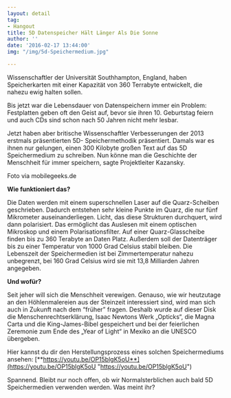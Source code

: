 ```yaml
---
layout: detail
tag:
- Hangout
title: 5D Datenspeicher Hält Länger Als Die Sonne
author: ''
date: '2016-02-17 13:44:00'
img: "/img/5d-Speichermedium.jpg"

---
```

Wissenschaftler der Universität Southhampton, England, haben Speicherkarten mit einer Kapazität von 360 Terrabyte entwickelt, die nahezu ewig halten sollen.

Bis jetzt war die Lebensdauer von Datenspeichern immer ein Problem: Festplatten geben oft den Geist auf, bevor sie ihren 10. Geburtstag feiern und auch CDs sind schon nach 50 Jahren nicht mehr lesbar.

Jetzt haben aber britische Wissenschaftler Verbesserungen der 2013 erstmals präsentierten 5D- Speichermethodik präsentiert. Damals war es ihnen nur gelungen, einen 300 Kilobyte großen Text auf das 5D Speichermedium zu schreiben. Nun könne man die Geschichte der Menschheit für immer speichern, sagte Projektleiter Kazansky.

Foto via mobilegeeks.de

**Wie funktioniert das?**

Die Daten werden mit einem superschnellen Laser auf die Quarz-Scheiben geschrieben. Dadurch entstehen sehr kleine Punkte im Quarz, die nur fünf Mikrometer auseinanderliegen. Licht, das diese Strukturen durchquert, wird dann polarisiert. Das ermöglicht das Auslesen mit einem optischen Mikroskop und einem Polarisationsfilter. Auf einer Quarz-Glasscheibe finden bis zu 360 Terabyte an Daten Platz. Außerdem soll der Datenträger bis zu einer Temperatur von 1000 Grad Celsius stabil bleiben. Die Lebenszeit der Speichermedien ist bei Zimmertemperatur nahezu unbegrenzt, bei 160 Grad Celsius wird sie mit 13,8 Milliarden Jahren angegeben.

**Und wofür?**

Seit jeher will sich die Menschheit verewigen. Genauso, wie wir heutzutage an den Höhlenmalereien aus der Steinzeit interessiert sind, wird man sich auch in Zukunft nach dem “früher” fragen. Deshalb wurde auf dieser Disk die Menschenrechtserklärung, Isaac Newtons Werk „Opticks“, die Magna Carta und die King-James-Bibel gespeichert und bei der feierlichen Zeremonie zum Ende des „Year of Light“ in Mexiko an die UNESCO übergeben.

Hier kannst du dir den Herstellungsprozess eines solchen Speichermediums ansehen: [**https://youtu.be/OP15blgK5oU**](https://youtu.be/OP15blgK5oU "https://youtu.be/OP15blgK5oU")

Spannend. Bleibt nur noch offen, ob wir Normalsterblichen auch bald 5D Speichermedien verwenden werden. Was meint ihr?